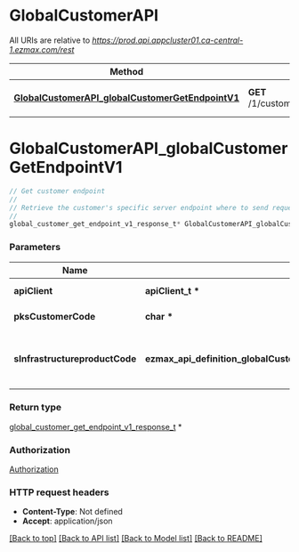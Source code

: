 # GlobalCustomerAPI

All URIs are relative to *https://prod.api.appcluster01.ca-central-1.ezmax.com/rest*

Method | HTTP request | Description
------------- | ------------- | -------------
[**GlobalCustomerAPI_globalCustomerGetEndpointV1**](GlobalCustomerAPI.md#GlobalCustomerAPI_globalCustomerGetEndpointV1) | **GET** /1/customer/{pksCustomerCode}/endpoint | Get customer endpoint


# **GlobalCustomerAPI_globalCustomerGetEndpointV1**
```c
// Get customer endpoint
//
// Retrieve the customer's specific server endpoint where to send requests. This will help locate the proper region (ie: sInfrastructureregionCode) and the proper environment (ie: sInfrastructureenvironmenttypeDescription) where the customer's data is stored.
//
global_customer_get_endpoint_v1_response_t* GlobalCustomerAPI_globalCustomerGetEndpointV1(apiClient_t *apiClient, char * pksCustomerCode, ezmax_api_definition_globalCustomerGetEndpointV1_sInfrastructureproductCode_e sInfrastructureproductCode);
```

### Parameters
Name | Type | Description  | Notes
------------- | ------------- | ------------- | -------------
**apiClient** | **apiClient_t \*** | context containing the client configuration | 
**pksCustomerCode** | **char \*** | The customer code assigned to your account | 
**sInfrastructureproductCode** | **ezmax_api_definition_globalCustomerGetEndpointV1_sInfrastructureproductCode_e** | The infrastructure product Code  If undefined, \&quot;appcluster01\&quot; is assumed | [optional] 

### Return type

[global_customer_get_endpoint_v1_response_t](global_customer_get_endpoint_v1_response.md) *


### Authorization

[Authorization](../README.md#Authorization)

### HTTP request headers

 - **Content-Type**: Not defined
 - **Accept**: application/json

[[Back to top]](#) [[Back to API list]](../README.md#documentation-for-api-endpoints) [[Back to Model list]](../README.md#documentation-for-models) [[Back to README]](../README.md)

